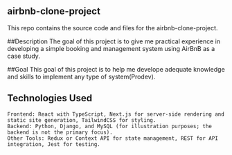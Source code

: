 ## airbnb-clone-project
This repo contains the source code and files for the airbnb-clone-project.

##Description
The goal of this project is to give me practical experience in developing a simple booking and management system using AirBnB as a case study.

##Goal
This goal of this project is to help me develope adequate knowledge and skills to implement any type of system(Prodev).

## Technologies Used

    Frontend: React with TypeScript, Next.js for server-side rendering and static site generation, TailwindCSS for styling.
    Backend: Python, Django, and MySQL (for illustration purposes; the backend is not the primary focus).
    Other Tools: Redux or Context API for state management, REST for API integration, Jest for testing.
